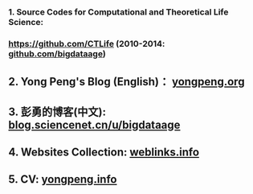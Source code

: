 ### 1. Source Codes for Computational and Theoretical Life Science:    
###  https://github.com/CTLife (2010-2014: [github.com/bigdataage](http://github.com/bigdataage))                                        
## 2. Yong Peng's Blog (English)： [yongpeng.org](http://yongpeng.org/)   
## 3. 彭勇的博客(中文): [blog.sciencenet.cn/u/bigdataage](http://blog.sciencenet.cn/u/bigdataage)      
## 4. Websites Collection: [weblinks.info](http://weblinks.info/)     
## 5. CV: [yongpeng.info](http://yongpeng.info/)
